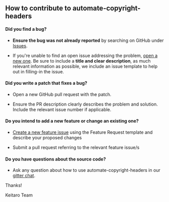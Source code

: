 ## How to contribute to automate-copyright-headers

#### **Did you find a bug?**

* **Ensure the bug was not already reported** by searching on GitHub under [Issues](https://github.com/keitaroinc/automate-copyright-headers/issues).

* If you're unable to find an open issue addressing the problem, [open a new one](https://github.com/keitaroinc/automate-copyright-headers/issues/new). Be sure to include a **title and clear description**, as much relevant information as possible, we include an issue template to help out in filling-in the issue.

#### **Did you write a patch that fixes a bug?**

* Open a new GitHub pull request with the patch.

* Ensure the PR description clearly describes the problem and solution. Include the relevant issue number if applicable.

#### **Do you intend to add a new feature or change an existing one?**

* [Create a new feature issue](https://github.com/keitaroinc/automate-copyright-headers/issues/new) using the Feature Request template and describe your proposed changes

* Submit a pull request referring to the relevant feature issue/s

#### **Do you have questions about the source code?**

* Ask any question about how to use automate-copyright-headers in our [gitter chat](https://gitter.im/keitaroinc/ckan).

Thanks!

Keitaro Team
